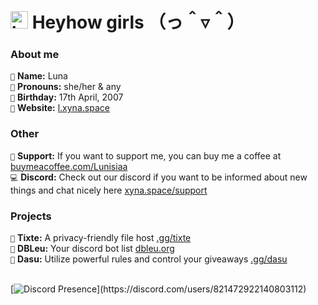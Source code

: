 # <img src="https://user-images.githubusercontent.com/1303154/88677602-1635ba80-d120-11ea-84d8-d263ba5fc3c0.gif" width="28px" alt="hi"> **Heyhow girls** （っ＾▿＾）

### About me
`🥰` **Name:** Luna <br />
`💖` **Pronouns:** she/her & any <br />
`🎉` **Birthday:** 17th April, 2007 <br />
`🔗` **Website:** [l.xyna.space](https://l.xyna.space) <br />

### Other
`💸` **Support:** If you want to support me, you can buy me a coffee at [buymeacoffee.com/Lunisiaa](https://buymeacoffee.com/Lunisiaa) <br />
`💻` **Discord:** Check out our discord if you want to be informed about new things and chat nicely here [xyna.space/support](https://xyna.space/support)

### Projects
`📁` **Tixte:** A privacy-friendly file host [.gg/tixte](https://discord.gg/cFZM3EJ3hS) <br />
`🤖` **DBLeu:** Your discord bot list [dbleu.org](https://discord-botlist.eu) <br />
`🎁` **Dasu:** Utilize powerful rules and control your giveaways [.gg/dasu](https://discord.gg/rzeCbzdqey) <br />
<br />

[![Discord Presence](https://lanyard-profile-readme.vercel.app/api/821472922140803112?theme=dark&bg=242430&animated=true&idleMessage=Probably%20sleepingng%20right%20now..)](https://discord.com/users/821472922140803112)
